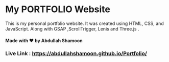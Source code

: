 # My PORTFOLIO Website

This is my personal portfolio website. It was created using HTML, CSS, and JavaScript. Along with GSAP ,ScrollTrigger, Lenis and Three.js .

#### Made with ❤️ by Abdullah Shamoon

### Live Link : https://abdullahshamoon.github.io/Portfolio/